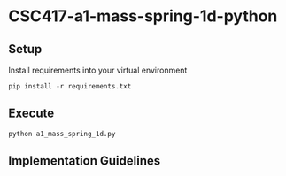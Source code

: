 # CSC417-a1-mass-spring-1d-python

## Setup

Install requirements into your virtual environment

```
pip install -r requirements.txt
```

## Execute

```
python a1_mass_spring_1d.py
```

## Implementation Guidelines

